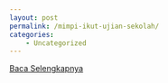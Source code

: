 ```yaml
---
layout: post
permalink: /mimpi-ikut-ujian-sekolah/
categories:
    - Uncategorized
---
```


[Baca Selengkapnya](/02)